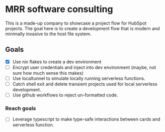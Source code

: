 # MRR software consulting

This is a made-up company to showcase a project flow for HubSpot projects. The goal here is to create a development flow that is modern and minimally invasive to the host file system.

## Goals

- [x] Use nix flakes to create a dev environment
- [ ] Encrypt user credentials and inject into dev environment (maybe, not sure how much sense this makes)
- [ ] Use localtunnel to simulate locally running serverless functions.
- [ ] Catch shell exit and delete transient projects used for local serverless development.
- [ ] Use github workflows to reject un-formatted code.

### Reach goals
- [ ] Leverage typescript to make type-safe interactions between cards and serverless function.
